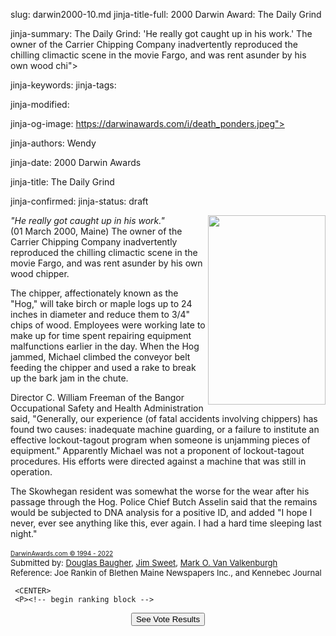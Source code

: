 slug: darwin2000-10.md
jinja-title-full: 2000 Darwin Award: The Daily Grind

jinja-summary: The Daily Grind: 'He really got caught up in his work.' The owner of the Carrier Chipping Company inadvertently reproduced the chilling climactic scene in the movie Fargo, and was rent asunder by his own wood chi">

jinja-keywords:
jinja-tags:

jinja-modified:

jinja-og-image: https://darwinawards.com/i/death_ponders.jpeg">

jinja-authors: Wendy

jinja-date: 2000 Darwin Awards


jinja-title: The Daily Grind


jinja-confirmed:
jinja-status: draft

<A href="/art/banwell/" target="_top"><IMG src="/i/art/banwell/darwin2000-10.gif" width="188" height="303" align="right" border="0"></A><I>"He really got caught up in his work."</I><BR>
(01 March 2000, Maine)
	 The owner of the Carrier Chipping Company inadvertently reproduced the chilling climactic scene in the movie Fargo, and was rent asunder by his own wood chipper.
</DIV>
	 <P align="left">
The chipper, affectionately known as the "Hog," will take birch or maple logs up to 24 inches in diameter and reduce them to 3/4" chips of wood. Employees were working late to make up for time spent repairing equipment malfunctions earlier in the day. When the Hog jammed, Michael climbed the conveyor belt feeding the chipper and used a rake to break up the bark jam in the chute.
	 <P align="left">Director C. William Freeman of the Bangor Occupational Safety and Health Administration said, "Generally, our experience (of fatal accidents involving chippers) has found two causes: inadequate machine guarding, or a failure to institute an effective lockout-tagout program when someone is unjamming pieces of equipment." Apparently Michael was not a proponent of lockout-tagout procedures. His efforts were directed against a machine that was still in operation.
	 <P align="left">The Skowhegan resident was somewhat the worse for the wear after his passage through the Hog. Police Chief Butch Asselin said that the remains would be subjected to DNA analysis for a positive ID, and added "I hope I never, ever see anything like this, ever again. I had a hard time sleeping last night."<!-- Michel Carrier, 51 -->
		 <P align="left"><FONT size="-7"><A href="http://darwinawards.com/misc/copyright.html">DarwinAwards.com &copy; 1994 - 2022</A></FONT><FONT size="-1"><BR>
Submitted by: <A href="mailto:REMOVE-lsume@aol.com">Douglas Baugher</A>, <A href="mailto:REMOVE-jsweet@ime.net">Jim Sweet</A>, <A href="mailto:REMOVE-maineahs@pivot.net">Mark O. Van Valkenburgh</A><BR>
	 </FONT><FONT size="-1">Reference: Joe Rankin of Blethen Maine Newspapers Inc., and Kennebec Journal</FONT>

	 <CENTER>
	 <P><!-- begin ranking block -->
</P>
	 </CENTER>
	 <CENTER>
	 <FORM action="/cgi/vote.pl" method="GET">
	 <INPUT type="submit" value="See Vote Results" name="submit">
	 </FORM>
	 <!-- end ranking block -->
	 </CENTER>

<!-- formerly email_a_friend pl -->



</H2>
</CENTER>

<!--#include file=nav_2000.html -->


